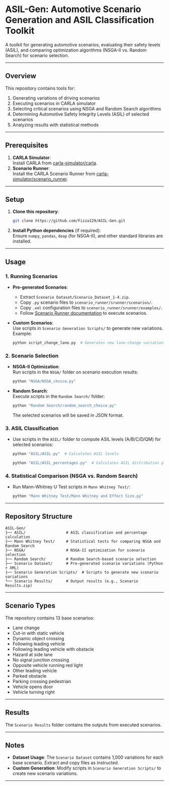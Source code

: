 # ASIL-Gen: Automotive Scenario Generation and ASIL Classification Toolkit

A toolkit for generating automotive scenarios, evaluating their safety levels (ASIL), and comparing optimization algorithms (NSGA-II vs. Random Search) for scenario selection.

---

## Overview

This repository contains tools for:
1. Generating variations of driving scenarios
2. Executing scenarios in CARLA simulator
3. Selecting critical scenarios using NSGA and Random Search algorithms
4. Determining Automotive Safety Integrity Levels (ASIL) of selected scenarios
5. Analyzing results with statistical methods

---

## Prerequisites

1. **CARLA Simulator**:  
   Install CARLA from [carla-simulator/carla](https://github.com/carla-simulator/carla).  
2. **Scenario Runner**:  
   Install the CARLA Scenario Runner from [carla-simulator/scenario_runner](https://github.com/carla-simulator/scenario_runner).  

---

## Setup

1. **Clone this repository**:  
   ```bash
   git clone https://github.com/Fizza129/ASIL-Gen.git
   ```

2. **Install Python dependencies** (if required):  
   Ensure `numpy`, `pandas`, `deap` (for NSGA-II), and other standard libraries are installed.  

---

## Usage

### 1. Running Scenarios
- **Pre-generated Scenarios**:  
  - Extract `Scenario Dataset/Scenario_Dataset_1-4.zip`.  
  - Copy `.py` scenario files to `scenario_runner/srunner/scenarios/`.  
  - Copy `.xml` configuration files to `scenario_runner/srunner/examples/`.  
  - Follow [Scenario Runner documentation](https://github.com/carla-simulator/scenario_runner) to execute scenarios.  

- **Custom Scenarios**:  
  Use scripts in `Scenario Generation Scripts/` to generate new variations. Example:  
  ```bash
  python script_change_lane.py  # Generates new lane-change variations
  ```

### 2. Scenario Selection
- **NSGA-II Optimization**:  
  Run scripts in the `NSGA/` folder on scenario execution results:  
  ```bash
  python "NSGA/NSGA_choice.py"
  ```
- **Random Search**:  
  Execute scripts in the `Random Search/` folder:  
  ```bash
  python "Random Search/random_search_choice.py"
  ```
  The selected scenarios will be saved in JSON format.

### 3. ASIL Classification
- Use scripts in the `ASIL/` folder to compute ASIL levels (A/B/C/D/QM) for selected scenarios:  
  ```bash
  python "ASIL/ASIL.py"  # Calculates ASIL levels
  ```
  ```bash
  python "ASIL/ASIL_percentages.py"  # Calculates ASIL distribution percentages
  ```

### 4. Statistical Comparison (NSGA vs. Random Search)
- Run Mann-Whitney U Test scripts in `Mann Whitney Test/`:  
  ```bash
  python "Mann Whitney Test/Mann Whitney and Effect Size.py"
  ```

---

## Repository Structure

```
ASIL-Gen/  
├── ASIL/                  # ASIL classification and percentage calculation  
├── Mann Whitney Test/     # Statistical tests for comparing NSGA and Random Search  
├── NSGA/                  # NSGA-II optimization for scenario selection  
├── Random Search/         # Random Search-based scenario selection  
├── Scenario Dataset/      # Pre-generated scenario variations (Python + XML)  
├── Scenario Generation Scripts/  # Scripts to generate new scenario variations  
└── Scenario Results/      # Output results (e.g., Scenario Results.zip)  
```

---

## Scenario Types

The repository contains 13 base scenarios:
- Lane change
- Cut-in with static vehicle
- Dynamic object crossing
- Following leading vehicle
- Following leading vehicle with obstacle
- Hazard at side lane
- No signal junction crossing
- Opposite vehicle running red light
- Other leading vehicle
- Parked obstacle
- Parking crossing pedestrian
- Vehicle opens door
- Vehicle turning right

---

## Results

The `Scenario Results` folder contains the outputs from executed scenarios.

---

## Notes
- **Dataset Usage**: The `Scenario Dataset` contains 1,000 variations for each base scenario. Extract and copy files as instructed.  
- **Custom Generation**: Modify scripts in `Scenario Generation Scripts/` to create new scenario variations.  

---
